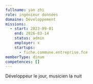 ```yaml
---
fullname: yan zhi
role: ingénieur données
domaine: Développement
missions:
  - start: 2023-09-01
    end: 2026-03-14
    status: admin
    employer: x
    startups:
      - fiche.commune.entreprise.fce
memberType: dinum
competences: []
---
```

Développeur le jour, musicien la nuit
